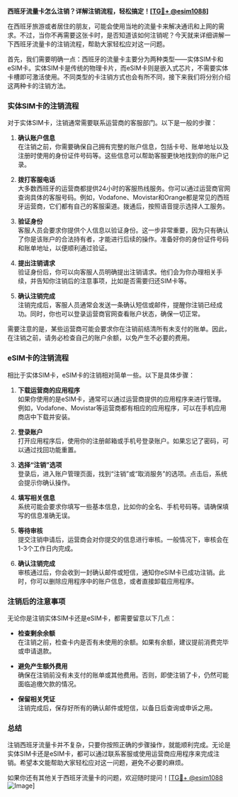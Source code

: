 **西班牙流量卡怎么注销？详解注销流程，轻松搞定！[[TG💪+ @esim1088](https://t.me/s/esim1088)]**

在西班牙旅游或者居住的朋友，可能会使用当地的流量卡来解决通讯和上网的需求。不过，当你不再需要这张卡时，是否知道该如何注销呢？今天就来详细讲解一下西班牙流量卡的注销流程，帮助大家轻松应对这一问题。

首先，我们需要明确一点：西班牙的流量卡主要分为两种类型——实体SIM卡和eSIM卡。实体SIM卡是传统的物理卡片，而eSIM卡则是嵌入式芯片，不需要实体卡槽即可激活使用。不同类型的卡注销方式也会有所不同，接下来我们将分别介绍这两种卡的注销方法。

### 实体SIM卡的注销流程

对于实体SIM卡，注销通常需要联系运营商的客服部门。以下是一般的步骤：

1. **确认账户信息**  
   在注销之前，你需要确保自己拥有完整的账户信息，包括卡号、账单地址以及注册时使用的身份证件号码等。这些信息可以帮助客服更快地找到你的账户记录。

2. **拨打客服电话**  
   大多数西班牙的运营商都提供24小时的客服热线服务。你可以通过运营商官网查询具体的客服号码。例如，Vodafone、Movistar和Orange都是常见的西班牙运营商，它们都有自己的客服渠道。拨通后，按照语音提示选择人工服务。

3. **验证身份**  
   客服人员会要求你提供个人信息以验证身份。这一步非常重要，因为只有确认了你是该账户的合法持有者，才能进行后续的操作。准备好你的身份证件号码和账单地址，以便顺利通过验证。

4. **提出注销请求**  
   验证身份后，你可以向客服人员明确提出注销请求。他们会为你办理相关手续，并告知你注销后的注意事项，比如是否需要归还SIM卡等。

5. **确认注销完成**  
   注销完成后，客服人员通常会发送一条确认短信或邮件，提醒你注销已经成功。同时，你也可以登录运营商官网查看账户状态，确保一切正常。

需要注意的是，某些运营商可能会要求你在注销前结清所有未支付的账单。因此，在注销之前，请务必检查自己的账户余额，以免产生不必要的费用。

### eSIM卡的注销流程

相比于实体SIM卡，eSIM卡的注销相对简单一些。以下是具体步骤：

1. **下载运营商的应用程序**  
   如果你使用的是eSIM卡，通常可以通过运营商提供的应用程序来进行管理。例如，Vodafone、Movistar等运营商都有相应的应用程序，可以在手机应用商店中下载并安装。

2. **登录账户**  
   打开应用程序后，使用你的注册邮箱或手机号登录账户。如果忘记了密码，可以通过找回功能重置。

3. **选择“注销”选项**  
   登录后，进入账户管理页面，找到“注销”或“取消服务”的选项。点击后，系统会提示你确认操作。

4. **填写相关信息**  
   系统可能会要求你填写一些基本信息，比如你的全名、手机号码等。请确保填写的信息准确无误。

5. **等待审核**  
   提交注销申请后，运营商会对你提交的信息进行审核。一般情况下，审核会在1-3个工作日内完成。

6. **确认注销完成**  
   审核通过后，你会收到一封确认邮件或短信，通知你eSIM卡已成功注销。此时，你可以删除应用程序中的账户信息，或者直接卸载应用程序。

### 注销后的注意事项

无论你是注销实体SIM卡还是eSIM卡，都需要留意以下几点：

- **检查剩余余额**  
  在注销之前，检查卡内是否有未使用的余额。如果有余额，建议提前消费完毕或申请退款。

- **避免产生额外费用**  
  确保在注销前没有未支付的账单或其他费用。否则，即使注销了卡，仍然可能面临追缴欠款的情况。

- **保留相关凭证**  
  注销完成后，保存好所有的确认邮件或短信，以备日后查询或申诉之用。

### 总结

注销西班牙流量卡并不复杂，只要你按照正确的步骤操作，就能顺利完成。无论是实体SIM卡还是eSIM卡，都可以通过联系客服或使用运营商应用程序来完成注销。希望本文能帮助大家轻松应对这一问题，避免不必要的麻烦。

如果你还有其他关于西班牙流量卡的问题，欢迎随时提问！[[TG💪+ @esim1088](https://t.me/s/esim1088) ![Image](https://i.postimg.cc/4NQfJmqS/Snipaste-2025-05-13-00-14-12.png)]